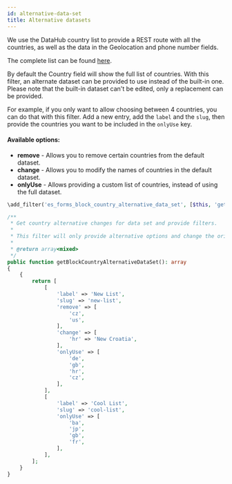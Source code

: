 ```yaml
---
id: alternative-data-set
title: Alternative datasets
---
```


We use the DataHub country list to provide a REST route with all the countries, as well as the data in the Geolocation and phone number fields.

The complete list can be found [here](https://github.com/hhftechtips/eightshift-forms/blob/develop/data/country/manifest.json).

By default the Country field will show the full list of countries. With this filter, an alternate dataset can be provided to use instead of the built-in one. Please note that the built-in dataset can't be edited, only a replacement can be provided.

For example, if you only want to allow choosing between 4 countries, you can do that with this filter. Add a new entry, add the `label` and the `slug`, then provide the countries you want to be included in the `onlyUse` key.

#### Available options:
* **remove** - Allows you to remove certain countries from the default dataset.
* **change** - Allows you to modify the names of countries in the default dataset.
* **onlyUse** - Allows providing a custom list of countries, instead of using the full dataset.

```php
\add_filter('es_forms_block_country_alternative_data_set', [$this, 'getBlockCountryAlternativeDataSet']);

/**
 * Get country alternative changes for data set and provide filters.
 *
 * This filter will only provide alternative options and change the original list.
 *
 * @return array<mixed>
 */
public function getBlockCountryAlternativeDataSet(): array
{
	{
		return [
			[
				'label' => 'New List',
				'slug' => 'new-list',
				'remove' => [
					'cz',
					'us',
				],
				'change' => [
					'hr' => 'New Croatia',
				],
				'onlyUse' => [
					'de',
					'gb',
					'hr',
					'cz',
				],
			],
			[
				'label' => 'Cool List',
				'slug' => 'cool-list',
				'onlyUse' => [
					'ba',
					'jp',
					'gb',
					'fr',
				],
			],
		];
	}
}
```
